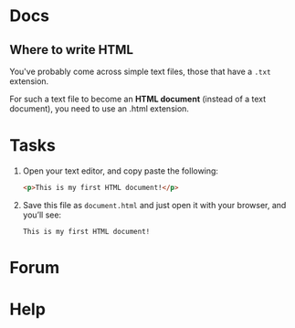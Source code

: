 Docs
====

Where to write HTML
-------------------

You've probably come across simple text files, those that have a `.txt` extension.

For such a text file to become an **HTML document** (instead of a text document), you need to use an .html extension.

Tasks
=====

1. Open your text editor, and copy paste the following:

    ```html
    <p>This is my first HTML document!</p>
    ```

2. Save this file as `document.html` and just open it with your browser, and you’ll see:

    ```
    This is my first HTML document!
    ```

Forum
=====

Help
====



